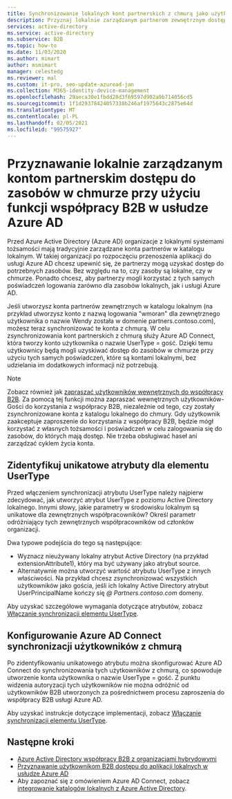 ```yaml
---
title: Synchronizowanie lokalnych kont partnerskich z chmurą jako użytkownikami B2B — Azure AD
description: Przyznaj lokalnie zarządzanym partnerom zewnętrznym dostęp do zasobów lokalnych i w chmurze przy użyciu tych samych poświadczeń z funkcją współpracy B2B usługi Azure AD.
services: active-directory
ms.service: active-directory
ms.subservice: B2B
ms.topic: how-to
ms.date: 11/03/2020
ms.author: mimart
author: msmimart
manager: celestedg
ms.reviewer: mal
ms.custom: it-pro, seo-update-azuread-jan
ms.collection: M365-identity-device-management
ms.openlocfilehash: 29aeca30e1fbdd28d3f69597d902a9b714056cd5
ms.sourcegitcommit: 1f1d29378424057338b246af1975643c2875e64d
ms.translationtype: MT
ms.contentlocale: pl-PL
ms.lasthandoff: 02/05/2021
ms.locfileid: "99575927"
---
```

# <a name="grant-locally-managed-partner-accounts-access-to-cloud-resources-using-azure-ad-b2b-collaboration"></a>Przyznawanie lokalnie zarządzanym kontom partnerskim dostępu do zasobów w chmurze przy użyciu funkcji współpracy B2B w usłudze Azure AD

Przed Azure Active Directory (Azure AD) organizacje z lokalnymi systemami tożsamości mają tradycyjnie zarządzane konta partnerów w katalogu lokalnym. W takiej organizacji po rozpoczęciu przenoszenia aplikacji do usługi Azure AD chcesz upewnić się, że partnerzy mogą uzyskać dostęp do potrzebnych zasobów. Bez względu na to, czy zasoby są lokalne, czy w chmurze. Ponadto chcesz, aby partnerzy mogli korzystać z tych samych poświadczeń logowania zarówno dla zasobów lokalnych, jak i usługi Azure AD. 

Jeśli utworzysz konta partnerów zewnętrznych w katalogu lokalnym (na przykład utworzysz konto z nazwą logowania "wmoran" dla zewnętrznego użytkownika o nazwie Wendy została w domenie partners.contoso.com), możesz teraz synchronizować te konta z chmurą. W celu zsynchronizowania kont partnerskich z chmurą służy Azure AD Connect, która tworzy konto użytkownika o nazwie UserType = gość. Dzięki temu użytkownicy będą mogli uzyskiwać dostęp do zasobów w chmurze przy użyciu tych samych poświadczeń, które są kontami lokalnymi, bez udzielania im dodatkowych informacji niż potrzebują.

> [!NOTE]
> Zobacz również jak [zapraszać użytkowników wewnętrznych do współpracy B2B](invite-internal-users.md). Za pomocą tej funkcji można zapraszać wewnętrznych użytkowników-Gości do korzystania z współpracy B2B, niezależnie od tego, czy zostały zsynchronizowane konta z katalogu lokalnego do chmury. Gdy użytkownik zaakceptuje zaproszenie do korzystania z współpracy B2B, będzie mógł korzystać z własnych tożsamości i poświadczeń w celu zalogowania się do zasobów, do których mają dostęp. Nie trzeba obsługiwać haseł ani zarządzać cyklem życia konta.

## <a name="identify-unique-attributes-for-usertype"></a>Zidentyfikuj unikatowe atrybuty dla elementu UserType

Przed włączeniem synchronizacji atrybutu UserType należy najpierw zdecydować, jak utworzyć atrybut UserType z poziomu Active Directory lokalnego. Innymi słowy, jakie parametry w środowisku lokalnym są unikatowe dla zewnętrznych współpracowników? Określ parametr odróżniający tych zewnętrznych współpracowników od członków organizacji.

Dwa typowe podejścia do tego są następujące:

- Wyznacz nieużywany lokalny atrybut Active Directory (na przykład extensionAttribute1), który ma być używany jako atrybut source. 
- Alternatywnie można utworzyć wartość atrybutu UserType z innych właściwości. Na przykład chcesz zsynchronizować wszystkich użytkowników jako gościa, jeśli ich lokalny Active Directory atrybut UserPrincipalName kończy się *\@ Partners.contoso.com* domeny.
 
Aby uzyskać szczegółowe wymagania dotyczące atrybutów, zobacz [Włączanie synchronizacji elementu UserType](../hybrid/how-to-connect-sync-change-the-configuration.md#enable-synchronization-of-usertype). 

## <a name="configure-azure-ad-connect-to-sync-users-to-the-cloud"></a>Konfigurowanie Azure AD Connect synchronizacji użytkowników z chmurą

Po zidentyfikowaniu unikatowego atrybutu można skonfigurować Azure AD Connect do synchronizowania tych użytkowników z chmurą, co spowoduje utworzenie konta użytkownika o nazwie UserType = gość. Z punktu widzenia autoryzacji tych użytkowników nie można odróżnić od użytkowników B2B utworzonych za pośrednictwem procesu zaproszenia do współpracy B2B usługi Azure AD.

Aby uzyskać instrukcje dotyczące implementacji, zobacz [Włączanie synchronizacji elementu UserType](../hybrid/how-to-connect-sync-change-the-configuration.md#enable-synchronization-of-usertype).

## <a name="next-steps"></a>Następne kroki

- [Azure Active Directory współpracy B2B z organizacjami hybrydowymi](hybrid-organizations.md)
- [Przyznawanie użytkownikom B2B dostępu do aplikacji lokalnych w usłudze Azure AD](hybrid-cloud-to-on-premises.md)
- Aby zapoznać się z omówieniem Azure AD Connect, zobacz [integrowanie katalogów lokalnych z Azure Active Directory](../hybrid/whatis-hybrid-identity.md).

